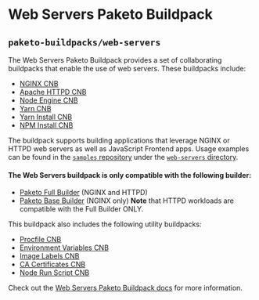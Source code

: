 # Web Servers Paketo Buildpack

## `paketo-buildpacks/web-servers`

The Web Servers Paketo Buildpack provides a set of collaborating buildpacks that
enable the use of web servers. These buildpacks include:
- [NGINX CNB](https://github.com/paketo-buildpacks/nginx)
- [Apache HTTPD CNB](https://github.com/paketo-buildpacks/httpd)
- [Node Engine CNB](https://github.com/paketo-buildpacks/node-engine)
- [Yarn CNB](https://github.com/paketo-buildpacks/yarn)
- [Yarn Install CNB](https://github.com/paketo-buildpacks/yarn-install)
- [NPM Install CNB](https://github.com/paketo-buildpacks/npm-install)

The buildpack supports building applications that leverage NGINX or HTTPD web
servers as well as JavaScript Frontend apps. Usage examples can be found in the
[`samples`
repository](https://github.com/paketo-buildpacks/samples) under
the [`web-servers`
directory](https://github.com/paketo-buildpacks/samples/tree/main/web-servers).

#### The Web Servers buildpack is only compatible with the following builder:
- [Paketo Full Builder](https://github.com/paketo-buildpacks/full-builder) (NGINX and HTTPD)
- [Paketo Base Builder](https://github.com/paketo-buildpacks/base-builder) (NGINX only)
**Note** that HTTPD workloads are compatible with the Full Builder ONLY.

This buildpack also includes the following utility buildpacks:
- [Procfile CNB](https://github.com/paketo-buildpacks/procfile)
- [Environment Variables CNB](https://github.com/paketo-buildpacks/environment-variables)
- [Image Labels CNB](https://github.com/paketo-buildpacks/image-labels)
- [CA Certificates CNB](https://github.com/paketo-buildpacks/ca-certificates)
- [Node Run Script CNB](https://github.com/paketo-buildpacks/node-run-script)

Check out the [Web Servers Paketo Buildpack docs](https://paketo.io/docs/howto/web-servers/) for more information.
